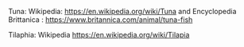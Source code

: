 Tuna:
Wikipedia: https://en.wikipedia.org/wiki/Tuna and Encyclopedia Brittanica : https://www.britannica.com/animal/tuna-fish

Tilaphia:
Wikipedia https://en.wikipedia.org/wiki/Tilapia
